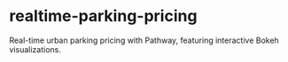 # realtime-parking-pricing
Real-time urban parking pricing with Pathway, featuring interactive Bokeh visualizations.
